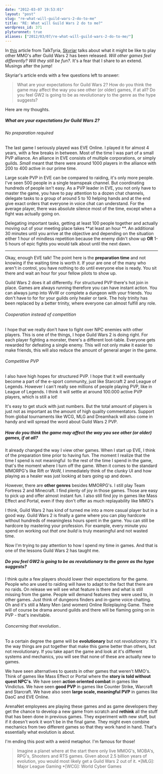 ```yaml
---
date: "2012-03-07 19:53:01"
layout: "post"
slug: "re-what-will-guild-wars-2-do-to-me"
title: "RE: What will Guild Wars 2 do to me?"
wordpress_id: 371
plyturonnet: true
aliases: ["2012/03/07/re-what-will-guild-wars-2-do-to-me/"]
---
```


In [this](http://www.talktyria.net/2012/03/06/what-will-guild-wars-2-do-to-me/) article from TalkTyria, [Skyriar](http://www.talktyria.net/author/sykriar/) talks about what it might be like to play other MMO's after Guild Wars 2 has been released. _Will other games feel differently? Will they still be fun?_. It's a fear that I share to an extend. Musings after the jump! 

Skyriar's article ends with a few questions left to answer:


> What are your expectations for Guild Wars 2? How do you think the game may affect the way you see other (or older) games, if at all? Do you feel GW2 is going to be as revolutionary to the genre as the hype suggests?


Here are my thoughts.

<!--![](http://plyturon.net/wp-content/uploads/2012/03/blog_article_banner3.png)-->



##### What are your expectations for Guild Wars 2?




###### No preparation required


The last game I seriously played was EVE Online. I played it for almost 4 years, with a few breaks in between. Most of the time I was part of a small PVP alliance. An alliance in EVE consists of multiple corporations, or simply guilds. _Small_ meant that there were around 1000 players in the alliance with 200 to 400 active in our prime time.

Large scale PVP in EVE can be compared to raiding, it's only more people. I've seen 500 people in a single teamspeak channel. But coordinating hundreds of people isn't easy. As a PVP leader in EVE, you not only have to master the game, you have to pay attention to a dozen chat channels, delegate tasks to a group of around 5 to 10 helping hands and at the end give exact orders that everyone in voice chat can understand. For the average player, there was absolute silence most of the time, except when a fight was actually going on.

Delegating important tasks, getting at least 100 people together and actually moving out of your meeting place takes **at least an hour **. An additional 30 minutes until you arrive at the objective and depending on the situation either 1 hour of mindless repetition because the enemy didn't show up **OR** 1-5 hours of epic fights you would talk about until the next dawn.

<!--[caption id="attachment_393" align="aligncenter" width="600" caption="Farewell EVE Online"]![](http://plyturon.net/wp-content/uploads/2012/03/blog_article_banner12.png)[/caption]-->

----

Okay, enough EVE talk! The point here is the **preparation time** and not knowing if the waiting time is worth it. If your are one of the many who aren't in control, you have nothing to do until everyone else is ready. You sit there and wait an hour for your fellow pilots to show up.


Guild Wars 2 does it all differently. For structured PVP there's hot join in place. Games are always running therefore you can have instant action. You can always jump into WvW or complete a dungeon with your friends. You don't have to for for your guilds only healer or tank. The holy trinity has been replaced by a better trinity, where everyone can almost fulfill any role.


###### Cooperation instead of competition


I hope that we really don't have to fight over NPC enemies with other players. This is one of the things, I hope Guild Wars 2 is doing right. For each player fighting a monster, there's a different loot-table. Everyone gets rewarded for defeating a single enemy. This will not only make it easier to make friends, this will also reduce the amount of general anger in the game.


###### Competitive PVP


I also have high hopes for structured PVP. I hope that it will eventually become a part of the e-sport community, just like Starcraft 2 and League of Legends. However I can't really see millions of people playing PVP, like in League of Legends. I think it will settle at around 100.000 active PVP players, which is still a lot!

It's easy to get stuck with just numbers. But the total amount of players is just not as important as the amount of high quality commentators. Support from global tournaments like WCG, MLG and Dreamhack will also come in handy and will spread the word about Guild Wars 2 PVP.


##### How do you think the game may affect the way you see other (or older) games, if at all?


It already changed the way I view other games. When I start up EVE, I think of the preparation time prior to having fun. The moment I realize that the time I spend is not meaningful  to the rest of the time I spend in the game, that's the moment where I turn off the game. When it comes to the standard MMORPG's like Rift or WoW, I immediately think of the clunky UI and how playing as a healer was just looking at bars going up and down.

However, there are **other genres** besides MMORPG's. I still play Team Fortress 2 and Minecraft. I find plenty of joy in those games. Those are easy to pick up and offer almost instant fun. I also still find joy in games like Mass Effect and Portal, even if they don't offer as much replayability like MMO's

I think, Guild Wars 2 has kind of turned me into a more casual player but in a good way. Guild Wars 2 is finally a game where you can play hardcore without hundreds of meaningless hours spent in the game. You can still be hardcore by mastering your profession. For example, every minute you spend on working out _that one build_ is truly meaningful and not wasted time.

Now I'm trying to pay attention to how I spend my time in games. And that is one of the lessons Guild Wars 2 has taught me.

<!--![](http://plyturon.net/wp-content/uploads/2012/03/blog_article_banner7.png)-->


##### Do you feel GW2 is going to be as revolutionary to the genre as the hype suggests?


I think quite a few players should lower their expectations for the game. People who are used to raiding will have to adapt to the fact that there are no raids. On release we will see what feature is there and what is still missing from the game. People will demand features they were used to, in other games. Just think of dungeons finders and in-game voice chatting.
Oh and it's still a Many Men (and women) Online Roleplaying Game. There will of course be drama around guilds and there will be flaming going on in PVP - that's inevitable.


###### Concerning that revolution..


To a certain degree the game will be **evolutionary** but not _revolutionary_. It's the way things are put together that make this game better than others, but not revolutionary. If you take apart the game and look at it's different systems and mechanics, you will see that none of these are actually new to games.

We have seen alternatives to quests in other games that weren't MMO's. Think of games like Mass Effect or Portal where the **story is told without quest NPC's**. We have seen **action oriented combat** in games like Vindictus. We have seen **good PVP** in games like Counter Strike, Warcraft and Starcraft. We have also seen **large scale, meaningful PVP** in games like DaoC and EVE Online.

ArenaNet employees are playing these games and as game developers they get the chance to develop a new game from scratch and **rethink** all the stuff that has been done in previous games. They experiment with new stuff, but if it doesn't work it won't be in the final game. They might even combine mechanics from two different games so that they work hand in hand. That's essentially what evolution is about.

I'm ending this post with a weird metaphor. I'm famous for those!


> Imagine a planet where at the start there only live MMOG's, MOBA's, RPG's, Shooters and RTS games. Given about 2.5 billion years of evolution, you would most likely get a Guild Wars 2 out of it.
  *[MLG]: Major League Gaming
  *[WCG]: World Cyber Games
